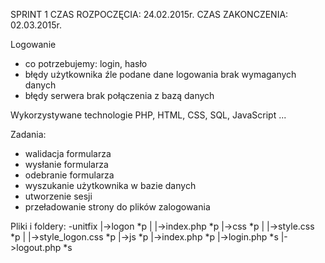 SPRINT 1 CZAS ROZPOCZĘCIA: 24.02.2015r. CZAS ZAKONCZENIA: 02.03.2015r.

Logowanie
- co potrzebujemy:
	login, hasło
- błędy użytkownika
	źle podane dane logowania
	brak wymaganych danych
- błędy serwera
	brak połączenia z bazą danych
	
Wykorzystywane technologie
PHP, HTML, CSS, SQL, JavaScript ...

Zadania:
- walidacja formularza
- wysłanie formularza
- odebranie formularza
- wyszukanie użytkownika w bazie danych
- utworzenie sesji
- przeładowanie strony do plików zalogowania

Pliki  i foldery:
-unitfix
	|->logon *p
	|		|->index.php *p
	|->css *p
	|		|->style.css *p
	|		|->style_logon.css *p
	|->js *p
	|->index.php *p
	|->login.php *s
	|->logout.php *s